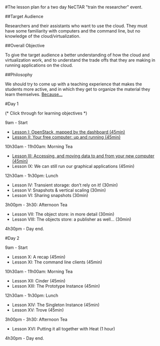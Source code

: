 #The lesson plan for a two day NeCTAR "train the researcher" event.

##Target Audience

Researchers and their assistants  who want to use the cloud. They must have some familiarity with computers and the 
command line, but no knowledge of the cloud/virtualization.

##Overall Objective

To give the target audience a better understanding of how the cloud and virtualization work, and to understand the 
trade offs that they are making in running applications on the cloud.

##Philosophy

We should try to come up with a teaching experience that makes the students more active, and in which they get to 
organize the material they learn themselves. [Because...](http://mindhacks.com/2011/10/24/make-study-more-effective-the-easy-way/)

#Day 1

(* Click through for learning objectives *)

9am - Start 

* [Lesson I: OpenStack, mapped by the dashboard (45min)](lesson_I.md)
* [Lesson II: Your free computer: up and running (45min)](lesson_II.md)

10h30am - 11h00am: Morning Tea

* [Lesson III: Accessing, and moving data to and from your new computer (45min)](lesson_III.md)
* Lesson IX: We can still run our graphical applications (45min)

12h30am - 1h30pm: Lunch

* Lesson IV: Transient storage: don’t rely on it! (30min)
* Lesson V: Snapshots & vertical scaling (30min)
* Lesson VI: Sharing snapshots (30min)

3h00pm - 3h30: Afternoon Tea

* Lesson VII: The object store: in more detail (30min)
* Lesson VIII: The objects store: a publisher as well… (30min)

4h30pm - Day end.

#Day 2

9am - Start

* Lesson X: A recap (45min)
* Lesson XI: The command line clients (45min)

10h30am - 11h00am: Morning Tea

* Lesson XII: Cinder (45min)
* Lesson XIII: The Prototype Instance (45min)

12h30am - 1h30pm: Lunch

* Lesson XIV: The Singleton Instance (45min)
* Lesson XV: Trove (45min)

3h00pm - 3h30: Afternoon Tea

* Lesson XVI: Putting it all together with Heat (1 hour)

4h30pm - Day end.